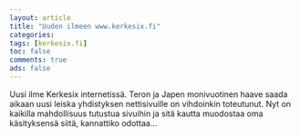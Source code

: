 ```yaml
--- 
layout: article 
title: "Uuden ilmeen www.kerkesix.fi" 
categories: 
tags: [kerkesix.fi]
toc: false 
comments: true 
ads: false 
--- 
```


Uusi ilme Kerkesix internetissä. Teron ja Japen monivuotinen haave saada
aikaan uusi leiska yhdistyksen nettisivuille on vihdoinkin toteutunut.
Nyt on kaikilla mahdollisuus tutustua sivuihin ja sitä kautta muodostaa
oma käsityksensä siitä, kannattiko odottaa...

